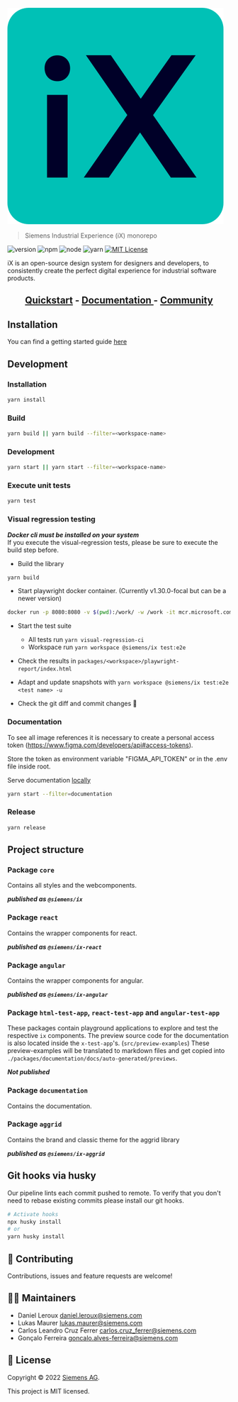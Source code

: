 <!--
SPDX-FileCopyrightText: 2023 Siemens AG

SPDX-License-Identifier: MIT
-->

![iX](./logo.svg)

> Siemens Industrial Experience (iX) monorepo

![version](https://img.shields.io/npm/v/@siemens/ix)
![npm](https://img.shields.io/badge/npm-%3E%3D8.x.x-blue.svg)
![node](https://img.shields.io/badge/node-%3E%3D16.16.x-blue.svg)
![yarn](https://img.shields.io/badge/yarn->=1.x.x-blue.svg)
[![MIT License](https://img.shields.io/badge/license-MIT-009999.svg?style=flat)](./LICENSE.md)

iX is an open-source design system for designers and developers, to consistently create the perfect digital experience for industrial software products.

<h2 align="center">
  <a href="https://ix.siemens.io/docs/installation/">Quickstart</a>
  <span>-</span>
  <a href="https://ix.siemens.io/docs/introduction">
    Documentation
  </a>
  <span>-</span>
  <a href="https://community.siemens.com/c/ix/">Community</a>
</h2>


## Installation

You can find a getting started guide [here](https://ix.siemens.io/docs/installation/)

## Development

### Installation

```sh
yarn install
```

### Build

```sh
yarn build || yarn build --filter=<workspace-name>
```

### Development

```sh
yarn start || yarn start --filter=<workspace-name>
```

### Execute unit tests

```sh
yarn test
```

### Visual regression testing

**_Docker cli must be installed on your system_**  
If you execute the visual-regression tests, please be sure to execute the build step before.

- Build the library

```sh
yarn build
```

- Start playwright docker container. (Currently v1.30.0-focal but can be a newer version)

```sh
docker run -p 8080:8080 -v $(pwd):/work/ -w /work -it mcr.microsoft.com/playwright:v1.30.0-focal /bin/bash
```

- Start the test suite

  - All tests run `yarn visual-regression-ci`
  - Workspace run `yarn workspace @siemens/ix test:e2e`

- Check the results in `packages/<workspace>/playwright-report/index.html`
- Adapt and update snapshots with `yarn workspace @siemens/ix test:e2e <test name> -u`
- Check the git diff and commit changes 🎉

### Documentation

To see all image references it is necessary to create a personal access token (https://www.figma.com/developers/api#access-tokens).

Store the token as environment variable "FIGMA_API_TOKEN" or in the .env file inside root.

Serve documentation [locally](http://localhost:3000/siemens-ix/)

```sh
yarn start --filter=documentation
```

### Release

```sh
yarn release
```

## Project structure

### Package `core`

Contains all styles and the webcomponents.

**_published as `@siemens/ix`_**

### Package `react`

Contains the wrapper components for react.

**_published as `@siemens/ix-react`_**

### Package `angular`

Contains the wrapper components for angular.

**_published as `@siemens/ix-angular`_**

### Package `html-test-app`, `react-test-app` and `angular-test-app`

These packages contain playground applications to explore and test the respective `ix` components.
The preview source code for the documentation is also located inside the `x-test-app`'s. (`src/preview-examples`)
These preview-examples will be translated to markdown files and get copied into `./packages/documentation/docs/auto-generated/previews`.

**_Not published_**

### Package `documentation`

Contains the documentation.

### Package `aggrid`

Contains the brand and classic theme for the aggrid library

**_published as `@siemens/ix-aggrid`_**

## Git hooks via husky

Our pipeline lints each commit pushed to remote. To verify that you don't need
to rebase existing commits please install our git hooks.

```sh
# Activate hooks
npx husky install
# or
yarn husky install
```

## 🤝 Contributing

Contributions, issues and feature requests are welcome!

## 👨‍💻 Maintainers

- Daniel Leroux <daniel.leroux@siemens.com>
- Lukas Maurer <lukas.maurer@siemens.com>
- Carlos Leandro Cruz Ferrer <carlos.cruz_ferrer@siemens.com>
- Gonçalo Ferreira <goncalo.alves-ferreira@siemens.com>

## 📝 License

Copyright © 2022 [Siemens AG](https://www.siemens.com/).

This project is MIT licensed.
